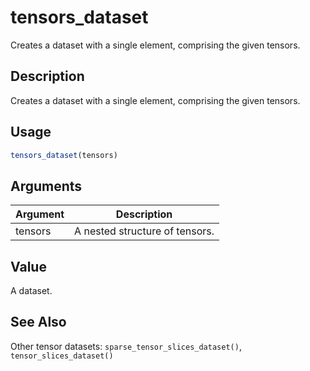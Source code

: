 # tensors_dataset


Creates a dataset with a single element, comprising the given tensors.




## Description

Creates a dataset with a single element, comprising the given tensors.





## Usage
```r
tensors_dataset(tensors)
```




## Arguments


Argument      |Description
------------- |----------------
tensors | A nested structure of tensors.





## Value

A dataset.






## See Also

Other tensor datasets: 
`sparse_tensor_slices_dataset()`,
`tensor_slices_dataset()`



